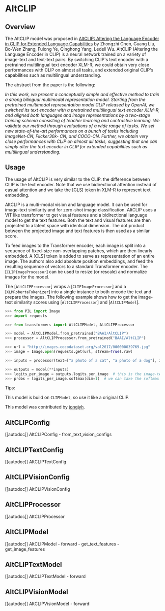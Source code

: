 <!--Copyright 2022 The HuggingFace Team. All rights reserved.

Licensed under the Apache License, Version 2.0 (the "License"); you may not use this file except in compliance with
the License. You may obtain a copy of the License at

http://www.apache.org/licenses/LICENSE-2.0

Unless required by applicable law or agreed to in writing, software distributed under the License is distributed on
an "AS IS" BASIS, WITHOUT WARRANTIES OR CONDITIONS OF ANY KIND, either express or implied. See the License for the
specific language governing permissions and limitations under the License.

⚠️ Note that this file is in Markdown but contain specific syntax for our doc-builder (similar to MDX) that may not be
rendered properly in your Markdown viewer.

-->

# AltCLIP

## Overview

The AltCLIP model was proposed in [AltCLIP: Altering the Language Encoder in CLIP for Extended Language Capabilities](https://arxiv.org/abs/2211.06679v2) by Zhongzhi Chen, Guang Liu, Bo-Wen Zhang, Fulong Ye, Qinghong Yang, Ledell Wu. AltCLIP
(Altering the Language Encoder in CLIP) is a neural network trained on a variety of image-text and text-text pairs. By switching CLIP's
text encoder with a pretrained multilingual text encoder XLM-R, we could obtain very close performances with CLIP on almost all tasks, and extended original CLIP's capabilities such as multilingual understanding.

The abstract from the paper is the following:

*In this work, we present a conceptually simple and effective method to train a strong bilingual multimodal representation model. 
Starting from the pretrained multimodal representation model CLIP released by OpenAI, we switched its text encoder with a pretrained 
multilingual text encoder XLM-R, and aligned both languages and image representations by a two-stage training schema consisting of 
teacher learning and contrastive learning. We validate our method through evaluations of a wide range of tasks. We set new state-of-the-art 
performances on a bunch of tasks including ImageNet-CN, Flicker30k- CN, and COCO-CN. Further, we obtain very close performances with 
CLIP on almost all tasks, suggesting that one can simply alter the text encoder in CLIP for extended capabilities such as multilingual understanding.*

## Usage

The usage of AltCLIP is very similar to the CLIP. the difference between CLIP is the text encoder. Note that we use bidirectional attention instead of casual attention
and we take the [CLS] token in XLM-R to represent text embedding.

AltCLIP is a multi-modal vision and language model. It can be used for image-text similarity and for zero-shot image
classification. AltCLIP uses a ViT like transformer to get visual features and a bidirectional language model to get the text
features. Both the text and visual features are then projected to a latent space with identical dimension. The dot
product between the projected image and text features is then used as a similar score.

To feed images to the Transformer encoder, each image is split into a sequence of fixed-size non-overlapping patches,
which are then linearly embedded. A [CLS] token is added to serve as representation of an entire image. The authors
also add absolute position embeddings, and feed the resulting sequence of vectors to a standard Transformer encoder.
The [`CLIPImageProcessor`] can be used to resize (or rescale) and normalize images for the model.

The [`AltCLIPProcessor`] wraps a [`CLIPImageProcessor`] and a [`XLMRobertaTokenizer`] into a single instance to both
encode the text and prepare the images. The following example shows how to get the image-text similarity scores using
[`AltCLIPProcessor`] and [`AltCLIPModel`].


```python
>>> from PIL import Image
>>> import requests

>>> from transformers import AltCLIPModel, AltCLIPProcessor

>>> model = AltCLIPModel.from_pretrained("BAAI/AltCLIP")
>>> processor = AltCLIPProcessor.from_pretrained("BAAI/AltCLIP")

>>> url = "http://images.cocodataset.org/val2017/000000039769.jpg"
>>> image = Image.open(requests.get(url, stream=True).raw)

>>> inputs = processor(text=["a photo of a cat", "a photo of a dog"], images=image, return_tensors="pt", padding=True)

>>> outputs = model(**inputs)
>>> logits_per_image = outputs.logits_per_image  # this is the image-text similarity score
>>> probs = logits_per_image.softmax(dim=1)  # we can take the softmax to get the label probabilities
```

Tips:

This model is build on `CLIPModel`, so use it like a original CLIP. 

This model was contributed by [jongjyh](https://huggingface.co/jongjyh).

## AltCLIPConfig

[[autodoc]] AltCLIPConfig
    - from_text_vision_configs

## AltCLIPTextConfig

[[autodoc]] AltCLIPTextConfig

## AltCLIPVisionConfig

[[autodoc]] AltCLIPVisionConfig

## AltCLIPProcessor

[[autodoc]] AltCLIPProcessor

## AltCLIPModel

[[autodoc]] AltCLIPModel
    - forward
    - get_text_features
    - get_image_features

## AltCLIPTextModel

[[autodoc]] AltCLIPTextModel
    - forward

## AltCLIPVisionModel

[[autodoc]] AltCLIPVisionModel
    - forward